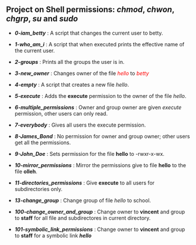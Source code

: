 ## Project on Shell permissions: *chmod*, *chwon*, *chgrp*, *su* and *sudo*

- ***0-iam_betty*** : A script that changes the current user to betty.

- ***1-who_am_i*** : A script that when executed prints the effective name of the current user.

- ***2-groups*** : Prints all the groups the user is in.

- ***3-new_owner*** : Changes owner of the file <span style="color:red">*hello*</span> to <span style="color:red">*betty*</span>

- ***4-empty*** : A script that creates a new file *hello*.

- ***5-execute*** : Adds the **execute** permission to the owner of the file *hello*.

- ***6-multiple_permissions*** : Owner and group owner are given *execute* permission, other users can only read.

- ***7-everybody*** : Gives all users the execute permission.

- ***8-James_Bond*** : No permission for owner and group owner; other users get all the permissions.

- ***9-John_Doe*** : Sets permission for the file **hello** to -rwxr-x-wx.

- ***10-mirror_permissions*** : Mirror the permissions give to file **hello** to the file **olleh**.

- ***11-directories_permissions*** : Give **execute** to all users for subdirectories only.

- ***13-change_group*** : Change group of file *hello* to school.

- ***100-change_owner_and_group*** : Change owner to **vincent** and group to **staff** for all file and subdirectores in current directory.

- ***101-symbolic_link_permissions*** : Change owner to **vincent** and group to **staff** for a symbolic link ***hello***
